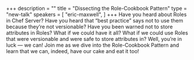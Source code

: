 +++
description = ""
title = "Dissecting the Role-Cookbook Pattern"
type = "new-talk"
speakers = [
        "eric-maxwell",
]
+++
Have you heard about Roles in Chef Server? Have you heard that “best practice” says not to use them because they’re not versionable? Have you been warned not to store attributes in Roles? What if we could have it all? What if we could use 
Roles that were versionable and were safe to store attributes in? Well, you’re in luck — we can! Join me as we dive into the Role-Cookbook Pattern and learn that we can, indeed, have our cake and eat it too!